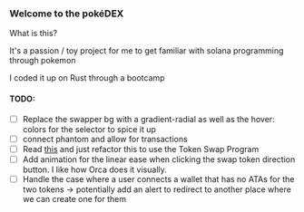 ### Welcome to the pokéDEX

What is this?

It's a passion / toy project for me to get familiar with solana programming through pokemon

I coded it up on Rust through a bootcamp

#### TODO:

- [ ] Replace the swapper bg with a gradient-radial as well as the hover: colors for the selector to spice it up
- [ ] connect phantom and allow for transactions
- [ ] Read [this](https://spl.solana.com/token-swap) and just refactor this to use the Token Swap Program
- [ ] Add animation for the linear ease when clicking the swap token direction button. I like how Orca does it visually.
- [ ] Handle the case where a user connects a wallet that has no ATAs for the two tokens -> potentially add an alert to redirect to another place where we can create one for them
